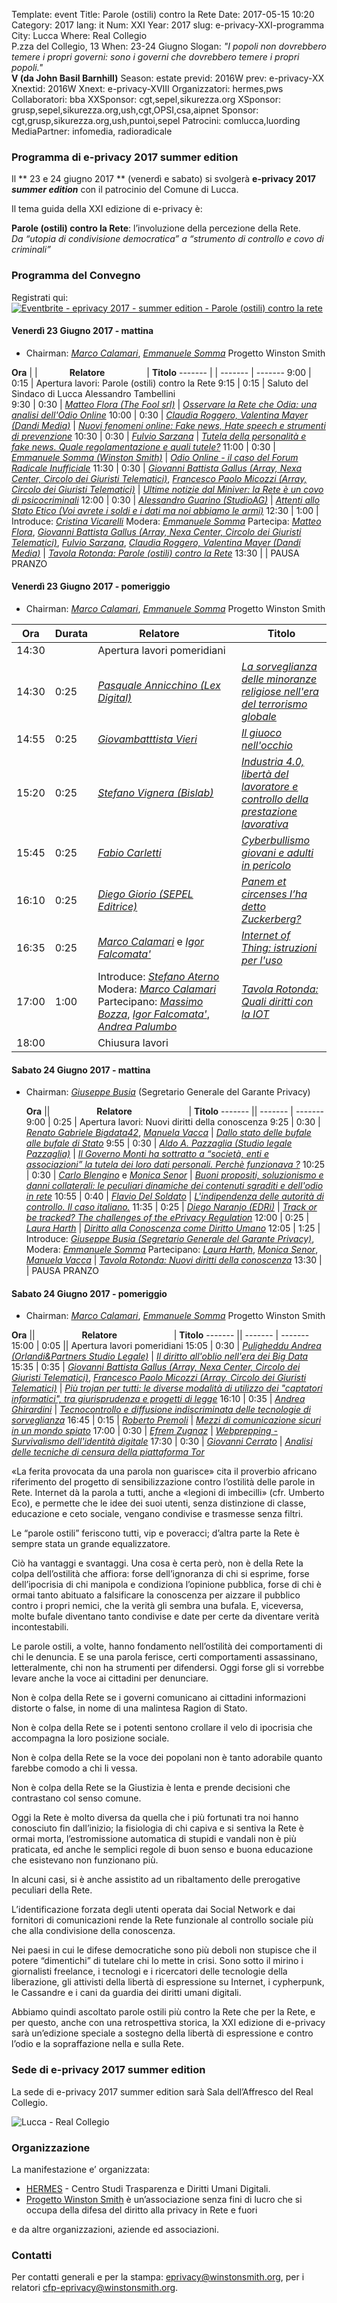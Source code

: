 Template: event
Title: Parole (ostili) contro la Rete
Date: 2017-05-15 10:20
Category: 2017
lang: it
Num: XXI
Year: 2017
slug: e-privacy-XXI-programma
City: Lucca
Where: Real Collegio<br/>P.zza del Collegio, 13
When: 23-24 Giugno
Slogan: <i>"I popoli non dovrebbero temere i propri governi: sono i governi che dovrebbero temere i propri popoli."</i><br/><b>V (da John Basil Barnhill)</b>
Season: estate
previd: 2016W
prev: e-privacy-XX
Xnextid: 2016W
Xnext: e-privacy-XVIII
Organizzatori: hermes,pws
Collaboratori: bba
XXSponsor: cgt,sepel,sikurezza.org
XSponsor: grusp,sepel,sikurezza.org,ush,cgt,OPSI,csa,aipnet
Sponsor: cgt,grusp,sikurezza.org,ush,puntoi,sepel
Patrocini: comlucca,luording
MediaPartner: infomedia, radioradicale

### Programma di e-privacy 2017 summer edition

Il ** 23 e 24 giugno 2017 ** (venerdì e sabato) si svolgerà **e-privacy 2017 _summer edition_** con il patrocinio del Comune di Lucca.

Il tema guida della XXI edizione di e-privacy è:

**Parole (ostili) contro la Rete**:  l’involuzione della percezione della Rete.  
_Da “utopia di condivisione democratica” a “strumento di controllo e covo di criminali”_

### <a name="programma"></a>Programma del Convegno

Registrati qui: <a href="https://www.eventbrite.it/e/biglietti-eprivacy-2017-summer-edition-parole-ostili-contro-la-rete-34692161188?ref=ebtn" target="_blank"><img src="https://www.eventbrite.it/custombutton?eid=34692161188" alt="Eventbrite - eprivacy 2017 - summer edition - Parole (ostili) contro la rete" /></a>
 
#### <a name="vem"></a>Venerdì 23 Giugno 2017 - mattina

 * Chairman: [_Marco Calamari_](/e-privacy-XXI-relatori.html#calamari), [_Emmanuele Somma_](/e-privacy-XXI-relatori.html#somma) Progetto Winston Smith 

  **Ora** | | &nbsp;&nbsp;&nbsp;&nbsp;&nbsp;&nbsp;&nbsp;&nbsp;&nbsp;&nbsp;&nbsp;&nbsp;**Relatore**&nbsp;&nbsp;&nbsp;&nbsp;&nbsp;&nbsp;&nbsp;&nbsp;&nbsp;&nbsp;&nbsp;&nbsp;&nbsp;&nbsp;&nbsp;&nbsp; | **Titolo** 
  ------- | | ------- | ------- 
9:00	|	0:15	|  Apertura lavori: Parole (ostili) contro la Rete
9:15	|	0:15	|	Saluto del Sindaco di Lucca Alessandro Tambellini			
9:30	|	0:30	|		[_Matteo Flora (The Fool srl)_](e-privacy-XXI-relatori.html#flora)	|	[_Osservare la Rete che Odia: una analisi dell'Odio Online_](e-privacy-XXI-interventi.html#flora)
10:00	|	0:30	|		[_Claudia Roggero, Valentina Mayer (Dandi Media)_](e-privacy-XXI-relatori.html#roggero)	|	[_Nuovi fenomeni online: Fake news, Hate speech e strumenti di prevenzione_](e-privacy-XXI-interventi.html#roggero)
10:30	|	0:30	|		[_Fulvio Sarzana_](e-privacy-XXI-relatori.html#sarzana)	|	[_Tutela della personalità e fake news. Quale regolamentazione e quali tutele?_](e-privacy-XXI-interventi.html#sarzana)
11:00	|	0:30	|		[_Emmanuele Somma (Winston Smith)_](e-privacy-XXI-relatori.html#somma)	|	[_Odio Online - il caso del Forum Radicale Inufficiale_](e-privacy-XXI-interventi.html#somma)
11:30	|	0:30	|		[_Giovanni  Battista Gallus (Array, Nexa Center, Circolo dei Giuristi Telematici)_](e-privacy-XXI-relatori.html#gallus), [_Francesco Paolo Micozzi (Array, Circolo dei Giuristi Telematici)_](e-privacy-XXI-relatori.html#micozzi)	|	[_Ultime notizie dal Miniver: la Rete è un covo di psicocriminali_](e-privacy-XXI-interventi.html#gallus)
12:00	|	0:30	|		[_Alessandro Guarino  (StudioAG)_](e-privacy-XXI-relatori.html#guarino)	|	[_Attenti allo Stato Etico (Voi avrete i soldi e i dati ma noi abbiamo le armi)_](e-privacy-XXI-interventi.html#guarino)
12:30	|	1:00	|		Introduce: [_Cristina Vicarelli_](e-privacy-XXI-relatori.html#vicarelli) Modera: [_Emmanuele Somma_](e-privacy-XXI-relatori.html#somma) Partecipa: [_Matteo Flora_](e-privacy-XXI-relatori.html#flora), [_Giovanni  Battista Gallus (Array, Nexa Center, Circolo dei Giuristi Telematici)_](e-privacy-XXI-relatori.html#gallus), [_Fulvio Sarzana_](e-privacy-XXI-relatori.html#sarzana), [_Claudia Roggero, Valentina Mayer (Dandi Media)_](e-privacy-XXI-relatori.html#roggero)  |	[_Tavola Rotonda: Parole (ostili) contro la Rete_](e-privacy-XXI-interventi.html#tavola1)
13:30   |   | PAUSA PRANZO

#### <a name="vep"></a>Venerdì 23 Giugno 2017 - pomeriggio

 * Chairman: [_Marco Calamari_](/e-privacy-XXI-relatori.html#calamari), [_Emmanuele Somma_](/e-privacy-XXI-relatori.html#somma) Progetto Winston Smith 
 
  **Ora** |  Durata | &nbsp;&nbsp;&nbsp;&nbsp;&nbsp;&nbsp;&nbsp;&nbsp;&nbsp;&nbsp;&nbsp;&nbsp;**Relatore**&nbsp;&nbsp;&nbsp;&nbsp;&nbsp;&nbsp;&nbsp;&nbsp;&nbsp;&nbsp;&nbsp;&nbsp;&nbsp;&nbsp;&nbsp;&nbsp; | **Titolo** 
  ------- | --- | ------- | ------- 
14:30	|		    | Apertura lavori pomeridiani
14:30	|	0:25	|		[_Pasquale Annicchino (Lex Digital)_](e-privacy-XXI-relatori.html#annicchino)	|	[_La sorveglianza delle minoranze religiose nell'era del terrorismo globale_](e-privacy-XXI-interventi.html#annicchino)
14:55	|	0:25	|	[_Giovambatttista Vieri_](e-privacy-XXI-relatori.html#vieri)	|	[_Il giuoco nell'occhio_](e-privacy-XXI-interventi.html#vieri)
15:20	|	0:25	|	[_Stefano Vignera (Bislab)_](e-privacy-XXI-relatori.html#vignera)	|	[_Industria 4.0, libertà del lavoratore e controllo della prestazione lavorativa_](e-privacy-XXI-interventi.html#vignera)
15:45	|	0:25	|	[_Fabio Carletti_](e-privacy-XXI-relatori.html#carletti)	|	[_Cyberbullismo giovani e adulti in pericolo_](e-privacy-XXI-interventi.html#carletti)
16:10	|	0:25	|  [_Diego Giorio (SEPEL Editrice)_](e-privacy-XXI-relatori.html#giorio)	|	[_Panem et circenses l’ha detto Zuckerberg?_](e-privacy-XXI-interventi.html#giorio)
16:35	|	0:25	|	[_Marco Calamari_](/e-privacy-XXI-relatori.html#calamari) e [_Igor Falcomata'_](e-privacy-XXI-relatori.html#falcomata) | [_Internet of Thing: istruzioni per l'uso_](e-privacy-XXI-interventi.html#falcomata)
17:00	|	1:00	|	Introduce: [_Stefano Aterno_](e-privacy-XXI-relatori.html#aterno) Modera: [_Marco Calamari_](e-privacy-XXI-relatori.html#calamari) Partecipano: [_Massimo Bozza_](e-privacy-XXI-relatori.html#bozza), <!-- [_Nicola Fabiano_](e-privacy-XXI-relatori.html#fabiano), --> [_Igor Falcomata'_](e-privacy-XXI-relatori.html#falcomata), [_Andrea Palumbo_](e-privacy-XXI-relatori.html#palumbo) 	|	[_Tavola Rotonda: Quali diritti con la IOT_](e-privacy-XXI-interventi.html#tavola2)
18:00	|		|	Chiusura lavori

#### <a name="sam"></a>Sabato 24 Giugno 2017 - mattina

* Chairman: [_Giuseppe Busia_](e-privacy-XXI-relatori.html#busia) (Segretario Generale del Garante Privacy)

  **Ora** || &nbsp;&nbsp;&nbsp;&nbsp;&nbsp;&nbsp;&nbsp;&nbsp;&nbsp;&nbsp;&nbsp;&nbsp;&nbsp;&nbsp;&nbsp;&nbsp;&nbsp;&nbsp;**Relatore**&nbsp;&nbsp;&nbsp;&nbsp;&nbsp;&nbsp;&nbsp;&nbsp;&nbsp;&nbsp;&nbsp;&nbsp;&nbsp;&nbsp;&nbsp;&nbsp;&nbsp;&nbsp;&nbsp;&nbsp;&nbsp;&nbsp; | **Titolo** 
  ------- || ------- | ------- 
9:00	|	0:25	|	Apertura lavori: Nuovi diritti della conoscenza
9:25	|	0:30	|	[_Renato Gabriele Bigdata42_](e-privacy-XXI-relatori.html#vacca), [_Manuela Vacca_](e-privacy-XXI-relatori.html#vacca)	|	[_Dallo stato delle bufale alle bufale di Stato_](e-privacy-XXI-interventi.html#vacca)
9:55	|	0:30	|	[_Aldo A. Pazzaglia (Studio legale Pazzaglia)_](e-privacy-XXI-relatori.html#pazzaglia)	|	[_Il Governo Monti ha sottratto a “società, enti e associazioni” la tutela dei loro dati personali.  Perchè funzionava ?_](e-privacy-XXI-interventi.html#pazzaglia)
10:25	|	0:30	|	[_Carlo Blengino_](e-privacy-XXI-relatori.html#blengino) e [_Monica Senor_](e-privacy-XXI-relatori.html#senor)	|	[_Buoni propositi, soluzionismo e danni collaterali: le peculiari dinamiche dei contenuti sgraditi e dell'odio in rete_](e-privacy-XXI-interventi.html#blenginosenor)
10:55	|	0:40	|	[_Flavio Del Soldato_](e-privacy-XXI-relatori.html#delsoldato)	|	[_L'indipendenza delle autorità di controllo. Il caso italiano._](e-privacy-XXI-interventi.html#delsoldato)
11:35	|	0:25	|	[_Diego Naranjo (EDRi)_](e-privacy-XXI-relatori.html#naranjo)	|	[_Track or be tracked? The challenges of the ePrivacy Regulation_](e-privacy-XXI-interventi.html#naranjo)
12:00   |   0:25    |	[_Laura Harth_](e-privacy-XXI-relatori.html#hart)	|	[_Diritto alla Conoscenza come Diritto Umano_](e-privacy-XXI-interventi.html#hart)
12:05	|	1:25	|	Introduce: [_Giuseppe Busia (Segretario Generale del Garante Privacy)_](e-privacy-XXI-relatori.html#busia), Modera: [_Emmanuele Somma_](/e-privacy-XXI-relatori.html#somma) Partecipano: [_Laura Harth_](e-privacy-XXI-relatori.html#hart), [_Monica Senor_](e-privacy-XXI-relatori.html#senor), [_Manuela Vacca_](e-privacy-XXI-relatori.html#vacca)	|	[_Tavola Rotonda: Nuovi diritti della conoscenza_](e-privacy-XXI-interventi.html#tavola3)
13:30   |   | PAUSA PRANZO

#### <a name="sap"></a>Sabato 24 Giugno 2017 - pomeriggio

 * Chairman: [_Marco Calamari_](/e-privacy-XXI-relatori.html#calamari), [_Emmanuele Somma_](/e-privacy-XXI-relatori.html#somma) Progetto Winston Smith
 
  **Ora** || &nbsp;&nbsp;&nbsp;&nbsp;&nbsp;&nbsp;&nbsp;&nbsp;&nbsp;&nbsp;&nbsp;&nbsp;&nbsp;&nbsp;&nbsp;&nbsp;&nbsp;&nbsp;**Relatore**&nbsp;&nbsp;&nbsp;&nbsp;&nbsp;&nbsp;&nbsp;&nbsp;&nbsp;&nbsp;&nbsp;&nbsp;&nbsp;&nbsp;&nbsp;&nbsp;&nbsp;&nbsp;&nbsp;&nbsp;&nbsp;&nbsp; | **Titolo** 
  ------- || ------- | ------- 
15:00	|	0:05	||	Apertura lavori pomeridiani
15:05	|	0:30	| [_Puligheddu Andrea (Orlandi&Partners Studio Legale)_](e-privacy-XXI-relatori.html#puligheddu)	|	[_Il diritto all'oblio nell'era dei Big Data_](e-privacy-XXI-interventi.html#puligheddu)
15:35	|	0:35	| [_Giovanni  Battista Gallus (Array, Nexa Center, Circolo dei Giuristi Telematici)_](e-privacy-XXI-relatori.html#gallus), [_Francesco Paolo Micozzi (Array, Circolo dei Giuristi Telematici)_](e-privacy-XXI-relatori.html#micozzi) |	[_Più trojan per tutti: le diverse modalità di utilizzo dei "captatori informatici", tra giurisprudenza e progetti di legge_](e-privacy-XXI-interventi.html#gallus2)
16:10	|	0:35	| [_Andrea Ghirardini_](e-privacy-XXI-relatori.html#ghirardini)	|	[_Tecnocontrollo e diffusione indiscriminata delle tecnologie di sorveglianza_](e-privacy-XXI-interventi.html#ghirardini)
16:45	|	0:15	| [_Roberto Premoli_](e-privacy-XXI-relatori.html#premoli)	|	[_Mezzi di comunicazione sicuri in un mondo spiato_](e-privacy-XXI-interventi.html#premoli)
17:00	|	0:30	|	[_Efrem Zugnaz_](e-privacy-XXI-relatori.html#zugnaz)	|	[_Webprepping - Survivalismo dell'identità digitale_](e-privacy-XXI-interventi.html#zugnaz)
17:30	|	0:30	|  [_Giovanni Cerrato_](e-privacy-XXI-relatori.html#cerrato)	|	[_Analisi delle tecniche di censura della piattaforma Tor_](e-privacy-XXI-interventi.html#cerrato)


«La ferita provocata da una parola non guarisce» cita il proverbio
africano riferimento del progetto di sensibilizzazione contro
l’ostilità delle parole in Rete. Internet dà la parola a tutti, anche
a «legioni di imbecilli» (cfr. Umberto Eco), e permette che le idee
dei suoi utenti, senza distinzione di classe, educazione e ceto
sociale, vengano condivise e trasmesse senza filtri.

Le “parole ostili” feriscono tutti, vip e poveracci; d’altra parte la
Rete è sempre stata un grande equalizzatore.

Ciò ha vantaggi e svantaggi. Una cosa è certa però, non è della Rete
la colpa dell’ostilità che affiora: forse dell’ignoranza di chi si
esprime, forse dell’ipocrisia di chi manipola e condiziona l’opinione
pubblica, forse di chi è ormai tanto abituato a falsificare la
conoscenza per aizzare il pubblico contro i propri nemici, che la
verità gli sembra una bufala. E, viceversa, molte bufale diventano
tanto condivise e date per certe da diventare verità incontestabili.

Le parole ostili, a volte, hanno fondamento nell’ostilità dei
comportamenti di chi le denuncia. E se una parola ferisce, certi
comportamenti assassinano, letteralmente, chi non ha strumenti per
difendersi.  Oggi forse gli si vorrebbe levare anche la voce ai
cittadini per denunciare.

Non è colpa della Rete se i governi comunicano ai cittadini
informazioni distorte o false, in nome di una malintesa Ragion di
Stato.

Non è colpa della Rete se i potenti sentono crollare il velo di
ipocrisia che accompagna la loro posizione sociale.

Non è colpa della Rete se la voce dei popolani non è tanto adorabile
quanto farebbe comodo a chi li vessa.

Non è colpa della Rete se la Giustizia è lenta e prende decisioni che
contrastano col senso comune.

Oggi la Rete è molto diversa da quella che i più fortunati tra noi
hanno conosciuto fin dall’inizio; la fisiologia di chi capiva e si
sentiva la Rete è ormai morta, l’estromissione automatica di stupidi e
vandali non è più praticata, ed anche le semplici regole di buon senso
e buona educazione che esistevano non funzionano più.

In alcuni casi, si è anche assistito ad un ribaltamento delle
prerogative peculiari della Rete.

L’identificazione forzata degli utenti operata dai Social Network e
dai fornitori di comunicazioni rende la Rete funzionale al controllo
sociale più che alla condivisione della conoscenza.

Nei paesi in cui le difese democratiche sono più deboli non stupisce
che il potere “dimentichi” di tutelare chi lo mette in crisi.  Sono
sotto il mirino i giornalisti freelance, i tecnologi e i ricercatori
delle tecnologie della liberazione, gli attivisti della libertà di
espressione su Internet, i cypherpunk, le Cassandre e i cani da
guardia dei diritti umani digitali.

Abbiamo quindi ascoltato parole ostili più contro la Rete che per la
Rete, e per questo, anche con una retrospettiva storica, la XXI
edizione di e-privacy sarà un’edizione speciale a sostegno della
libertà di espressione e contro l’odio e la sopraffazione nella e
sulla Rete.



### Sede di e-privacy 2017 summer edition


La sede di e-privacy 2017 summer edition sarà Sala dell’Affresco del Real Collegio.

![Lucca - Real Collegio](images/sale/lu-rc-saladellaffresco.jpg) 

### Organizzazione

La manifestazione e’ organizzata:

 - [HERMES](http://logioshermes.org/) \- Centro Studi Trasparenza e Diritti Umani Digitali.
 - [Progetto Winston Smith](http://pws.winstonsmith.org/) è un’associazione senza fini di lucro che si occupa della difesa del diritto alla privacy in Rete e fuori

e da altre organizzazioni, aziende ed associazioni.


### Contatti

Per contatti generali e per la
stampa: [eprivacy@winstonsmith.org](mailto:eprivacy@winstonsmith.org),
per i
relatori
[cfp-eprivacy@winstonsmith.org](mailto:cfp-eprivacy@winstonsmith.org).



